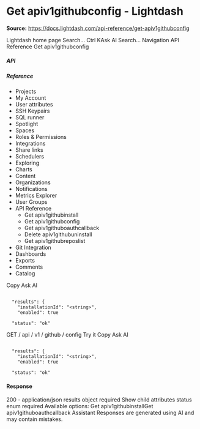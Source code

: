# Get apiv1githubconfig - Lightdash

**Source:** https://docs.lightdash.com/api-reference/get-apiv1githubconfig

Lightdash home page
Search...
Ctrl KAsk AI
Search...
Navigation
API Reference
Get apiv1githubconfig
##### API


##### Reference
  * Projects
  * My Account
  * User attributes
  * SSH Keypairs
  * SQL runner
  * Spotlight
  * Spaces
  * Roles & Permissions
  * Integrations
  * Share links
  * Schedulers
  * Exploring
  * Charts
  * Content
  * Organizations
  * Notifications
  * Metrics Explorer
  * User Groups
  * API Reference
    * Get apiv1githubinstall
    * Get apiv1githubconfig
    * Get apiv1githuboauthcallback
    * Delete apiv1githubuninstall
    * Get apiv1githubreposlist
  * Git Integration
  * Dashboards
  * Exports
  * Comments
  * Catalog


Copy
Ask AI
```

  "results": {
    "installationId": "<string>",
    "enabled": true

  "status": "ok"

```

GET
/
api
/
v1
/
github
/
config
Try it
Copy
Ask AI
```

  "results": {
    "installationId": "<string>",
    "enabled": true

  "status": "ok"

```

#### Response
200 - application/json
results
object
required
Show child attributes
status
enum<string>
required
Available options: 
Get apiv1githubinstallGet apiv1githuboauthcallback
Assistant
Responses are generated using AI and may contain mistakes.


